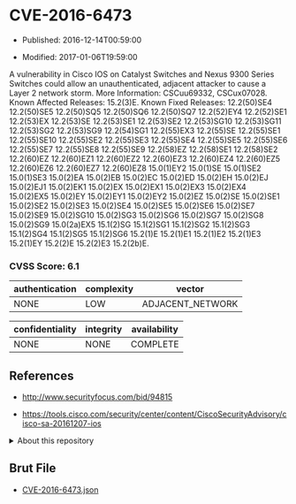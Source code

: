 # CVE-2016-6473

- Published: 2016-12-14T00:59:00

- Modified: 2017-01-06T19:59:00

A vulnerability in Cisco IOS on Catalyst Switches and Nexus 9300 Series Switches could allow an unauthenticated, adjacent attacker to cause a Layer 2 network storm. More Information: CSCuu69332, CSCux07028. Known Affected Releases: 15.2(3)E. Known Fixed Releases: 12.2(50)SE4 12.2(50)SE5 12.2(50)SQ5 12.2(50)SQ6 12.2(50)SQ7 12.2(52)EY4 12.2(52)SE1 12.2(53)EX 12.2(53)SE 12.2(53)SE1 12.2(53)SE2 12.2(53)SG10 12.2(53)SG11 12.2(53)SG2 12.2(53)SG9 12.2(54)SG1 12.2(55)EX3 12.2(55)SE 12.2(55)SE1 12.2(55)SE10 12.2(55)SE2 12.2(55)SE3 12.2(55)SE4 12.2(55)SE5 12.2(55)SE6 12.2(55)SE7 12.2(55)SE8 12.2(55)SE9 12.2(58)EZ 12.2(58)SE1 12.2(58)SE2 12.2(60)EZ 12.2(60)EZ1 12.2(60)EZ2 12.2(60)EZ3 12.2(60)EZ4 12.2(60)EZ5 12.2(60)EZ6 12.2(60)EZ7 12.2(60)EZ8 15.0(1)EY2 15.0(1)SE 15.0(1)SE2 15.0(1)SE3 15.0(2)EA 15.0(2)EB 15.0(2)EC 15.0(2)ED 15.0(2)EH 15.0(2)EJ 15.0(2)EJ1 15.0(2)EK1 15.0(2)EX 15.0(2)EX1 15.0(2)EX3 15.0(2)EX4 15.0(2)EX5 15.0(2)EY 15.0(2)EY1 15.0(2)EY2 15.0(2)EZ 15.0(2)SE 15.0(2)SE1 15.0(2)SE2 15.0(2)SE3 15.0(2)SE4 15.0(2)SE5 15.0(2)SE6 15.0(2)SE7 15.0(2)SE9 15.0(2)SG10 15.0(2)SG3 15.0(2)SG6 15.0(2)SG7 15.0(2)SG8 15.0(2)SG9 15.0(2a)EX5 15.1(2)SG 15.1(2)SG1 15.1(2)SG2 15.1(2)SG3 15.1(2)SG4 15.1(2)SG5 15.1(2)SG6 15.2(1)E 15.2(1)E1 15.2(1)E2 15.2(1)E3 15.2(1)EY 15.2(2)E 15.2(2)E3 15.2(2b)E.

### CVSS Score: **6.1**

| authentication | complexity | vector |
| --- | --- | --- |
| NONE | LOW | ADJACENT_NETWORK |

| confidentiality | integrity | availability |
| --- | --- | --- |
| NONE | NONE | COMPLETE |

## References

* http://www.securityfocus.com/bid/94815

* https://tools.cisco.com/security/center/content/CiscoSecurityAdvisory/cisco-sa-20161207-ios

<details>
<summary>About this repository</summary> 

  This repository is part of the project [Live Hack CVE](https://github.com/Live-Hack-CVE). Main website can be found [www.live-hack.org](https://www.live-hack.org) 
  
  Made by [Sn0wAlice](https://github.com/Sn0wAlice) for the people that care about security and need to have a feed of the latest CVEs. Hope you enjoy it, don't forget to star the repo and follow me on [Twitter](https://twitter.com/Sn0wAlice) and [Github](https://github.com/Sn0wAlice). And that is my [personnal website](https://www.alice-snow.me/)

  - [Home Page](https://github.com/Live-Hack-CVE)
  - [Framework](https://github.com/Live-Hack-CVE/cve-framework)
  - [CVE database](https://github.com/Live-Hack-CVE/full_database)
  - [Changelog](https://github.com/Live-Hack-CVE/Changelog)
</details>

## Brut File

* [CVE-2016-6473.json](https://raw.githubusercontent.com/Live-Hack-CVE/full_database/main/cves/2016/CVE-2016-6473.json)

